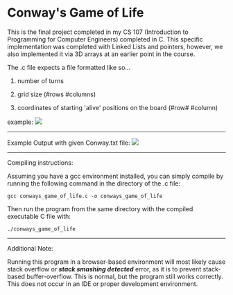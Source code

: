 # Conway's Game of Life

This is the final project completed in my CS 107 (Introduction to Programming for Computer Engineers) completed in C.
This specific implementation was completed with Linked Lists and pointers, however, we also implemented it via 3D arrays at an earlier point in the course.

The .c file expects a file formatted like so...

1) number of turns

2) grid size (#rows #columns)

3) coordinates of starting 'alive' positions on the board (#row# #column)

example: 
![](https://i.imgur.com/FAS1lz1.png)

----------------------


Example Output with given Conway.txt file:
![](https://i.imgur.com/FIgFDPq.png)

----------------------
Compiling instructions:

Assuming you have a gcc environment installed, you can simply compile by running the following command in the directory of the .c file:


    gcc conways_game_of_life.c -o conways_game_of_life

Then run the program from the same directory with the compiled executable C file with:
    
    ./conways_game_of_life

----------------------
Additional Note:

Running this program in a browser-based environment will most likely cause stack overflow or ***stack smashing detected*** error, as it is to prevent stack-based buffer-overflow. This is normal, but the program still works correctly. This does not occur in an IDE or proper development environment.
